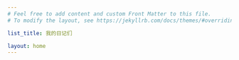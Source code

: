 ```yaml
---
# Feel free to add content and custom Front Matter to this file.
# To modify the layout, see https://jekyllrb.com/docs/themes/#overriding-theme-defaults

list_title: 我的日记们

layout: home
---
```


